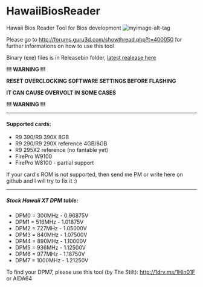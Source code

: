 # HawaiiBiosReader
Hawaii Bios Reader Tool for Bios development
![myimage-alt-tag](http://s14.postimg.org/bvr6rl18x/Bez_n_zvu.png)

Please go to http://forums.guru3d.com/showthread.php?t=400050 for further informations on how to use this tool

Binary (exe) files is in Releasebin folder, [latest realease here](https://github.com/OneB1t/HawaiiBiosReader/raw/master/ReleaseBin/HawaiiBiosReader.exe)

**!!! WARNING !!!**

**RESET OVERCLOCKING SOFTWARE SETTINGS BEFORE FLASHING**

**IT CAN CAUSE OVERVOLT IN SOME CASES**

**!!! WARNING !!!**

<hr/>

#### Supported cards:
* R9 390/R9 390X 8GB
* R9 290/R9 290X reference 4GB/8GB
* R9 295X2 reference (no fantable yet)
* FirePro W9100
* FirePro W8100 - partial support

If your card's ROM is not supported, then send me PM or write here on github and I will try to fix it :)

<hr/>

##### Stock Hawaii XT DPM table:

* DPM0 = 300MHz - 0.96875V
* DPM1 = 516MHz - 1.01875V
* DPM2 = 727MHz - 1.05000V
* DPM3 = 840MHz - 1.07500V
* DPM4 = 890MHz - 1.10000V
* DPM5 = 936MHz - 1.12500V
* DPM6 = 977MHz - 1.18750V
* DPM7 = 1000MHz - 1.21250V

To find your DPM7, please use this tool (by The Stilt): http://1drv.ms/1Hln01F or AIDA64
